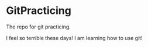 # GitPracticing
The repo for git practicing.


I feel so terrible these days!
I am learning how to use git!
